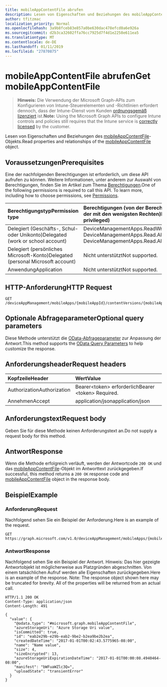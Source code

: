 ```yaml
---
title: mobileAppContentFile abrufen
description: Lesen von Eigenschaften und Beziehungen des mobileAppContentFile-Objekts.
author: tfitzmac
localization_priority: Normal
ms.openlocfilehash: 3a9b8fceb83e857a0be630dac478efcd0a6e926a
ms.sourcegitcommit: d2b3ca32602ffa76cc7925d7f4d1e2258e611ea5
ms.translationtype: MT
ms.contentlocale: de-DE
ms.lasthandoff: 01/11/2019
ms.locfileid: "27870875"
---
```

# <a name="get-mobileappcontentfile"></a><span data-ttu-id="8adc1-103">mobileAppContentFile abrufen</span><span class="sxs-lookup"><span data-stu-id="8adc1-103">Get mobileAppContentFile</span></span>

> <span data-ttu-id="8adc1-104">**Hinweis:** Die Verwendung der Microsoft Graph-APIs zum Konfigurieren von Intune-Steuerelementen und -Richtlinien erfordert dennoch, dass der Intune-Dienst vom Kunden [ordnungsgemäß lizenziert](https://go.microsoft.com/fwlink/?linkid=839381) ist.</span><span class="sxs-lookup"><span data-stu-id="8adc1-104">**Note:** Using the Microsoft Graph APIs to configure Intune controls and policies still requires that the Intune service is [correctly licensed](https://go.microsoft.com/fwlink/?linkid=839381) by the customer.</span></span>

<span data-ttu-id="8adc1-105">Lesen von Eigenschaften und Beziehungen des [mobileAppContentFile](../resources/intune-apps-mobileappcontentfile.md)-Objekts.</span><span class="sxs-lookup"><span data-stu-id="8adc1-105">Read properties and relationships of the [mobileAppContentFile](../resources/intune-apps-mobileappcontentfile.md) object.</span></span>
## <a name="prerequisites"></a><span data-ttu-id="8adc1-106">Voraussetzungen</span><span class="sxs-lookup"><span data-stu-id="8adc1-106">Prerequisites</span></span>
<span data-ttu-id="8adc1-p101">Eine der nachfolgenden Berechtigungen ist erforderlich, um diese API aufrufen zu können. Weitere Informationen, unter anderem zur Auswahl von Berechtigungen, finden Sie im Artikel zum Thema [Berechtigungen](/graph/permissions-reference).</span><span class="sxs-lookup"><span data-stu-id="8adc1-p101">One of the following permissions is required to call this API. To learn more, including how to choose permissions, see [Permissions](/graph/permissions-reference).</span></span>

|<span data-ttu-id="8adc1-109">Berechtigungstyp</span><span class="sxs-lookup"><span data-stu-id="8adc1-109">Permission type</span></span>|<span data-ttu-id="8adc1-110">Berechtigungen (von der Berechtigung mit den meisten Rechten zu der mit den wenigsten Rechten)</span><span class="sxs-lookup"><span data-stu-id="8adc1-110">Permissions (from most to least privileged)</span></span>|
|:---|:---|
|<span data-ttu-id="8adc1-111">Delegiert (Geschäfts-, Schul- oder Unikonto)</span><span class="sxs-lookup"><span data-stu-id="8adc1-111">Delegated (work or school account)</span></span>|<span data-ttu-id="8adc1-112">DeviceManagementApps.ReadWrite.All, DeviceManagementApps.Read.All</span><span class="sxs-lookup"><span data-stu-id="8adc1-112">DeviceManagementApps.ReadWrite.All, DeviceManagementApps.Read.All</span></span>|
|<span data-ttu-id="8adc1-113">Delegiert (persönliches Microsoft-Konto)</span><span class="sxs-lookup"><span data-stu-id="8adc1-113">Delegated (personal Microsoft account)</span></span>|<span data-ttu-id="8adc1-114">Nicht unterstützt</span><span class="sxs-lookup"><span data-stu-id="8adc1-114">Not supported.</span></span>|
|<span data-ttu-id="8adc1-115">Anwendung</span><span class="sxs-lookup"><span data-stu-id="8adc1-115">Application</span></span>|<span data-ttu-id="8adc1-116">Nicht unterstützt</span><span class="sxs-lookup"><span data-stu-id="8adc1-116">Not supported.</span></span>|

## <a name="http-request"></a><span data-ttu-id="8adc1-117">HTTP-Anforderung</span><span class="sxs-lookup"><span data-stu-id="8adc1-117">HTTP Request</span></span>
<!-- {
  "blockType": "ignored"
}
-->
``` http
GET /deviceAppManagement/mobileApps/{mobileAppId}/contentVersions/{mobileAppContentId}/files/{mobileAppContentFileId}
```

## <a name="optional-query-parameters"></a><span data-ttu-id="8adc1-118">Optionale Abfrageparameter</span><span class="sxs-lookup"><span data-stu-id="8adc1-118">Optional query parameters</span></span>
<span data-ttu-id="8adc1-119">Diese Methode unterstützt die [OData-Abfrageparameter](https://developer.microsoft.com/graph/docs/concepts/query_parameters) zur Anpassung der Antwort.</span><span class="sxs-lookup"><span data-stu-id="8adc1-119">This method supports the [OData Query Parameters](https://developer.microsoft.com/graph/docs/concepts/query_parameters) to help customize the response.</span></span>
## <a name="request-headers"></a><span data-ttu-id="8adc1-120">Anforderungsheader</span><span class="sxs-lookup"><span data-stu-id="8adc1-120">Request headers</span></span>
|<span data-ttu-id="8adc1-121">Kopfzeile</span><span class="sxs-lookup"><span data-stu-id="8adc1-121">Header</span></span>|<span data-ttu-id="8adc1-122">Wert</span><span class="sxs-lookup"><span data-stu-id="8adc1-122">Value</span></span>|
|:---|:---|
|<span data-ttu-id="8adc1-123">Authorization</span><span class="sxs-lookup"><span data-stu-id="8adc1-123">Authorization</span></span>|<span data-ttu-id="8adc1-124">Bearer&lt;token&gt; erforderlich</span><span class="sxs-lookup"><span data-stu-id="8adc1-124">Bearer &lt;token&gt; Required.</span></span>|
|<span data-ttu-id="8adc1-125">Annehmen</span><span class="sxs-lookup"><span data-stu-id="8adc1-125">Accept</span></span>|<span data-ttu-id="8adc1-126">application/json</span><span class="sxs-lookup"><span data-stu-id="8adc1-126">application/json</span></span>|

## <a name="request-body"></a><span data-ttu-id="8adc1-127">Anforderungstext</span><span class="sxs-lookup"><span data-stu-id="8adc1-127">Request body</span></span>
<span data-ttu-id="8adc1-128">Geben Sie für diese Methode keinen Anforderungstext an.</span><span class="sxs-lookup"><span data-stu-id="8adc1-128">Do not supply a request body for this method.</span></span>

## <a name="response"></a><span data-ttu-id="8adc1-129">Antwort</span><span class="sxs-lookup"><span data-stu-id="8adc1-129">Response</span></span>
<span data-ttu-id="8adc1-130">Wenn die Methode erfolgreich verläuft, werden der Antwortcode `200 OK` und das [mobileAppContentFile](../resources/intune-apps-mobileappcontentfile.md)-Objekt im Antworttext zurückgegeben.</span><span class="sxs-lookup"><span data-stu-id="8adc1-130">If successful, this method returns a `200 OK` response code and [mobileAppContentFile](../resources/intune-apps-mobileappcontentfile.md) object in the response body.</span></span>

## <a name="example"></a><span data-ttu-id="8adc1-131">Beispiel</span><span class="sxs-lookup"><span data-stu-id="8adc1-131">Example</span></span>
### <a name="request"></a><span data-ttu-id="8adc1-132">Anforderung</span><span class="sxs-lookup"><span data-stu-id="8adc1-132">Request</span></span>
<span data-ttu-id="8adc1-133">Nachfolgend sehen Sie ein Beispiel der Anforderung.</span><span class="sxs-lookup"><span data-stu-id="8adc1-133">Here is an example of the request.</span></span>
``` http
GET https://graph.microsoft.com/v1.0/deviceAppManagement/mobileApps/{mobileAppId}/contentVersions/{mobileAppContentId}/files/{mobileAppContentFileId}
```

### <a name="response"></a><span data-ttu-id="8adc1-134">Antwort</span><span class="sxs-lookup"><span data-stu-id="8adc1-134">Response</span></span>
<span data-ttu-id="8adc1-p102">Nachfolgend sehen Sie ein Beispiel der Antwort. Hinweis: Das hier gezeigte Antwortobjekt ist möglicherweise aus Platzgründen abgeschnitten. Von einem tatsächlichen Aufruf werden alle Eigenschaften zurückgegeben.</span><span class="sxs-lookup"><span data-stu-id="8adc1-p102">Here is an example of the response. Note: The response object shown here may be truncated for brevity. All of the properties will be returned from an actual call.</span></span>
``` http
HTTP/1.1 200 OK
Content-Type: application/json
Content-Length: 491

{
  "value": {
    "@odata.type": "#microsoft.graph.mobileAppContentFile",
    "azureStorageUri": "Azure Storage Uri value",
    "isCommitted": true,
    "id": "eab2e29b-e29b-eab2-9be2-b2ea9be2b2ea",
    "createdDateTime": "2017-01-01T00:02:43.5775965-08:00",
    "name": "Name value",
    "size": 4,
    "sizeEncrypted": 13,
    "azureStorageUriExpirationDateTime": "2017-01-01T00:00:08.4940464-08:00",
    "manifest": "bWFuaWZlc3Q=",
    "uploadState": "transientError"
  }
}
```




